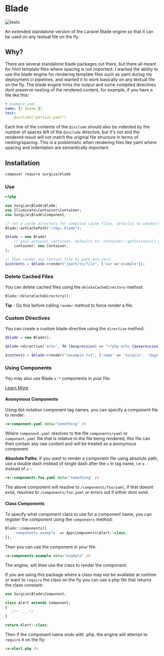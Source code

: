 # Blade

![tests](https://github.com/surgiie/blade/actions/workflows/tests.yml/badge.svg)

An extended standalone version of the Laravel Blade engine so that it can be used on any textual file on the fly.

## Why?

There are several standalone blade packages out there, but there all meant for html template files where spacing is not important. I wanted the ability to use the blade engine for rendering template files such as yaml during my deployment ci pipelines, and wanted it to work basically on any textual file on the fly. The blade engine trims the output and some compiled directives dont preserve nesting of the rendered content, for example, if you have a file like this:

```yaml
# example.yaml
name: {{ $name }}
test:
    @include("partial.yaml")
```
Each line of the contents of the `@include` should also be indented by the number of spaces left of the `@include` directive, but it's not and the rendered result will not match the original file structure in terms of nesting/spacing. This is a problematic when rendering files like yaml where spacing and indentation are semantically important.

## Installation

```bash
composer require surgiie/blade
```

### Use

```php
<?php

use Surgiie\Blade\Blade;
use Illuminate\Container\Container;
use Surgiie\Blade\Component;

// set a cache directory for compiled cache files, defaults to vendor/surgiie/blade/.cache
Blade::setCachePath("/tmp/.blade");

$blade = new Blade(
    // pass optional container, defaults to: Container::getInstance() or new instance.
    container: new Container,
);

// then render any textual file by path and vars:
$contents = $blade->render("/path/to/file", ['var'=>'example']);
```

### Delete Cached Files
You can delete cached files using the `deleteCacheDirectory` method:


```php
Blade::deleteCacheDirectory();
```

**Tip** - Do this before calling `render` method to force render a file.


### Custom Directives

You can create a custom blade directive using the `directive` method:


```php
$blade = new Blade();

$blade->directive('echo', fn ($expression) => "<?php echo {$expression}; ?>");

$contents = $blade->render("/example.txt", ['name' => 'Surgiie', 'dogs'=>['luffy', 'zoro', 'sanji']]);
```
### Using Components

You may also use Blade `x-*` components in your file:

[Learn More](https://laravel.com/docs/10.x/blade#components)

#### Anonymous Components

Using dot notation component tag names, you can specify a component file to render:

```html
<x-component.yaml data="Something" />
```

Where `component.yaml` resolves to the file `components/yaml` or `component.yaml` file that is relative to the file being rendered, this file can then contain any raw content and will be treated as a anonymous component.

**Absolute Paths**:
If you want to render a component file using absolute path, use a double dash instead of single dash after the `x` in tag name, i.e `x--` instead of `x-`:

```html
<x--components.foo.yaml data="Something" />
```
The above component will resolve to `/components/foo/yaml`, if that doesnt exist, resolves to `/components/foo.yaml` or errors out if either dont exist.

#### Class Components

To specify what component class to use for a component name, you can register the component using the `components` method:


```php
Blade::components([
    'components.example' => App\Components\Alert::class,
]);

```
Then you can use the component in your file:

```html
<x-components.example data="example" />
```

The engine, will then use the class to render the component.


If you are using this package where a class may not be available at runtime or want to `require` the class on the fly you can use a php file that returns the class constant:

```php
use Surgiie\Blade\Component;

class Alert extends Component;
{
   /** ....*/
}

return Alert::class;
```
Then if the component name ends with .php, the engine will attempt to `require` it on the fly:

```html
<x-alert.php />
```

